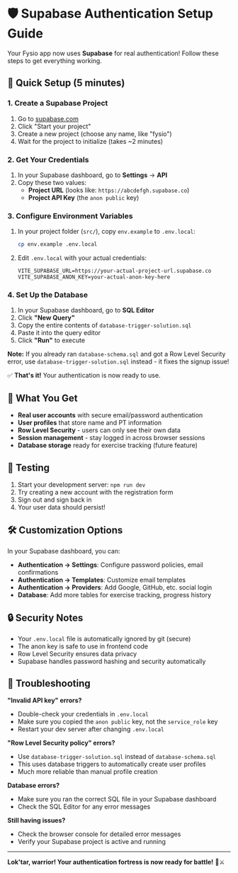 # 🛡️ Supabase Authentication Setup Guide

Your Fysio app now uses **Supabase** for real authentication! Follow these steps to get everything working.

## 🚀 Quick Setup (5 minutes)

### 1. Create a Supabase Project

1. Go to [supabase.com](https://supabase.com)
2. Click "Start your project" 
3. Create a new project (choose any name, like "fysio")
4. Wait for the project to initialize (takes ~2 minutes)

### 2. Get Your Credentials

1. In your Supabase dashboard, go to **Settings** → **API**
2. Copy these two values:
   - **Project URL** (looks like: `https://abcdefgh.supabase.co`)
   - **Project API Key** (the `anon public` key)

### 3. Configure Environment Variables

1. In your project folder (`src/`), copy `env.example` to `.env.local`:
   ```bash
   cp env.example .env.local
   ```

2. Edit `.env.local` with your actual credentials:
   ```env
   VITE_SUPABASE_URL=https://your-actual-project-url.supabase.co
   VITE_SUPABASE_ANON_KEY=your-actual-anon-key-here
   ```

### 4. Set Up the Database

1. In your Supabase dashboard, go to **SQL Editor**
2. Click **"New Query"**
3. Copy the entire contents of `database-trigger-solution.sql` 
4. Paste it into the query editor
5. Click **"Run"** to execute

**Note:** If you already ran `database-schema.sql` and got a Row Level Security error, use `database-trigger-solution.sql` instead - it fixes the signup issue!

✅ **That's it!** Your authentication is now ready to use.

## 🔧 What You Get

- **Real user accounts** with secure email/password authentication
- **User profiles** that store name and PT information
- **Row Level Security** - users can only see their own data
- **Session management** - stay logged in across browser sessions
- **Database storage** ready for exercise tracking (future feature)

## 🧪 Testing

1. Start your development server: `npm run dev`
2. Try creating a new account with the registration form
3. Sign out and sign back in
4. Your user data should persist!

## 🛠️ Customization Options

In your Supabase dashboard, you can:

- **Authentication → Settings**: Configure password policies, email confirmations
- **Authentication → Templates**: Customize email templates
- **Authentication → Providers**: Add Google, GitHub, etc. social login
- **Database**: Add more tables for exercise tracking, progress history

## 🔒 Security Notes

- Your `.env.local` file is automatically ignored by git (secure)
- The anon key is safe to use in frontend code
- Row Level Security ensures data privacy
- Supabase handles password hashing and security automatically

## 🚨 Troubleshooting

**"Invalid API key" errors?**
- Double-check your credentials in `.env.local`
- Make sure you copied the `anon public` key, not the `service_role` key
- Restart your dev server after changing `.env.local`

**"Row Level Security policy" errors?**
- Use `database-trigger-solution.sql` instead of `database-schema.sql`
- This uses database triggers to automatically create user profiles
- Much more reliable than manual profile creation

**Database errors?**
- Make sure you ran the correct SQL file in your Supabase dashboard
- Check the SQL Editor for any error messages

**Still having issues?**
- Check the browser console for detailed error messages
- Verify your Supabase project is active and running

---

**Lok'tar, warrior! Your authentication fortress is now ready for battle!** 🏰⚔️
